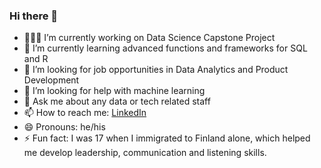 ### Hi there 👋

- 👨🏻‍💻 I’m currently working on Data Science Capstone Project
- 🌱 I’m currently learning advanced functions and frameworks for SQL and R
- 💼 I’m looking for job opportunities in Data Analytics and Product Development 
- 🤔 I’m looking for help with machine learning
- 💬 Ask me about any data or tech related staff
- 📫 How to reach me: [LinkedIn](https://www.linkedin.com/in/arseniiprourzin/)
- 😄 Pronouns: he/his
- ⚡ Fun fact: I was 17 when I immigrated to Finland alone, which helped me develop leadership, communication and listening skills.
